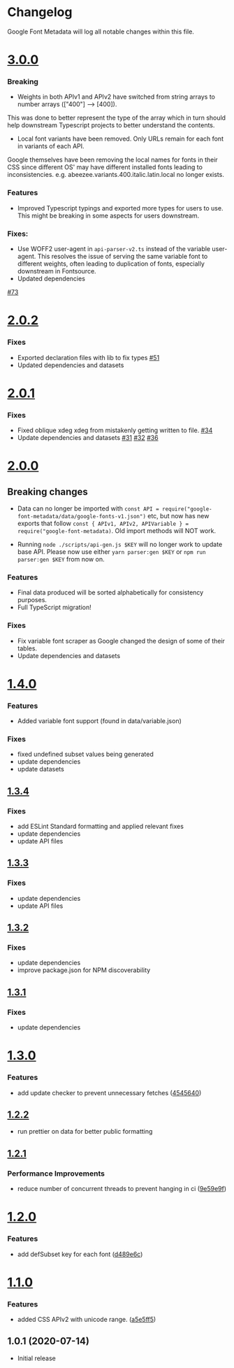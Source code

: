 # Changelog

Google Font Metadata will log all notable changes within this file.

# [3.0.0](https://github.com/fontsource/google-font-metadata/releases/tag/v3.0.0)

### Breaking

- Weights in both APIv1 and APIv2 have switched from string arrays to number arrays (["400"] --> [400]).

This was done to better represent the type of the array which in turn should help downstream Typescript projects to better understand the contents.

- Local font variants have been removed. Only URLs remain for each font in variants of each API.

Google themselves have been removing the local names for fonts in their CSS since different OS' may have different installed fonts leading to inconsistencies. e.g. abeezee.variants.400.italic.latin.local no longer exists.

### Features

- Improved Typescript typings and exported more types for users to use. This might be breaking in some aspects for users downstream.

### Fixes:

- Use WOFF2 user-agent in `api-parser-v2.ts` instead of the variable user-agent. This resolves the issue of serving the same variable font to different weights, often leading to duplication of fonts, especially downstream in Fontsource.
- Updated dependencies

[#73](https://github.com/fontsource/google-font-metadata/pull/73)

# [2.0.2](https://github.com/fontsource/google-font-metadata/releases/tag/v2.0.2)

### Fixes

- Exported declaration files with lib to fix types [#51](https://github.com/fontsource/google-font-metadata/pull/51)
- Updated dependencies and datasets

# [2.0.1](https://github.com/fontsource/google-font-metadata/releases/tag/v2.0.1)

### Fixes

- Fixed oblique xdeg xdeg from mistakenly getting written to file. [#34](https://github.com/fontsource/google-font-metadata/pull/34)
- Update dependencies and datasets [#31](https://github.com/fontsource/google-font-metadata/pull/31) [#32](https://github.com/fontsource/google-font-metadata/pull/32) [#36](https://github.com/fontsource/google-font-metadata/pull/36)

# [2.0.0](https://github.com/fontsource/google-font-metadata/releases/tag/v2.0.0)

## Breaking changes

- Data can no longer be imported with `const API = require("google-font-metadata/data/google-fonts-v1.json")` etc, but now has new exports that follow `const { APIv1, APIv2, APIVariable } = require("google-font-metadata)`. Old import methods will NOT work.

- Running `node ./scripts/api-gen.js $KEY` will no longer work to update base API. Please now use either `yarn parser:gen $KEY` or `npm run parser:gen $KEY` from now on.

### Features

- Final data produced will be sorted alphabetically for consistency purposes.
- Full TypeScript migration!

### Fixes

- Fix variable font scraper as Google changed the design of some of their tables.
- Update dependencies and datasets

# [1.4.0](https://github.com/fontsource/google-font-metadata/releases/tag/v1.4.0)

### Features

- Added variable font support (found in data/variable.json)

### Fixes

- fixed undefined subset values being generated
- update dependencies
- update datasets

## [1.3.4](https://github.com/fontsource/google-font-metadata/releases/tag/v1.3.4)

### Fixes

- add ESLint Standard formatting and applied relevant fixes
- update dependencies
- update API files

## [1.3.3](https://github.com/fontsource/google-font-metadata/releases/tag/v1.3.3)

### Fixes

- update dependencies
- update API files

## [1.3.2](https://github.com/fontsource/google-font-metadata/releases/tag/v1.3.2)

### Fixes

- update dependencies
- improve package.json for NPM discoverability

## [1.3.1](https://github.com/fontsource/google-font-metadata/releases/tag/v1.3.1)

### Fixes

- update dependencies

# [1.3.0](https://github.com/fontsource/google-font-metadata/releases/tag/v1.3.0)

### Features

- add update checker to prevent unnecessary fetches ([4545640](https://github.com/DecliningLotus/google-font-metadata/commit/4545640ca0b4765f238f69de455368c5c53bde73))

## [1.2.2](https://github.com/fontsource/google-font-metadata/releases/tag/v1.2.2)

- run prettier on data for better public formatting

## [1.2.1](https://github.com/fontsource/google-font-metadata/releases/tag/v1.2.1)

### Performance Improvements

- reduce number of concurrent threads to prevent hanging in ci ([9e59e9f](https://github.com/DecliningLotus/google-font-metadata/commit/9e59e9f490ffe510e7ca87ec3741f3781aa3b7e2))

# [1.2.0](https://github.com/fontsource/google-font-metadata/releases/tag/v1.2.0)

### Features

- add defSubset key for each font ([d489e6c](https://github.com/DecliningLotus/google-font-metadata/commit/d489e6ccdb79f68fc160aa834228742de135e24c))

# [1.1.0](https://github.com/fontsource/google-font-metadata/releases/tag/v1.1.0)

### Features

- added CSS APIv2 with unicode range. ([a5e5ff5](https://github.com/DecliningLotus/google-font-metadata/commit/a5e5ff5c63810bf80e0a0e7fb68dc8a55ae6db6b))

## 1.0.1 (2020-07-14)

- Initial release
